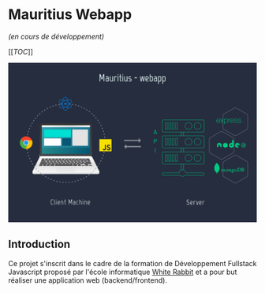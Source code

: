 # Mauritius Webapp
*(en cours de développement)*

[[_TOC_]]

![alt text](./client/public/mauritius-webapp.png)



## Introduction
Ce projet s'inscrit dans le cadre de la formation de Développement Fullstack Javascript
proposé par l'école informatique [White Rabbit](link) et a pour but réaliser une application
web (backend/frontend).





